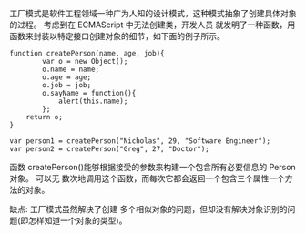 工厂模式是软件工程领域一种广为人知的设计模式，这种模式抽象了创建具体对象的过程。
考虑到在 ECMAScript 中无法创建类，开发人员 就发明了一种函数，用函数来封装以特定接口创建对象的细节，如下面的例子所示。

```
function createPerson(name, age, job){
        var o = new Object();
        o.name = name;
        o.age = age;
        o.job = job;
        o.sayName = function(){
            alert(this.name);
        };
    return o;
}

var person1 = createPerson("Nicholas", 29, "Software Engineer");
var person2 = createPerson("Greg", 27, "Doctor");

```
函数 createPerson()能够根据接受的参数来构建一个包含所有必要信息的 Person 对象。
可以无 数次地调用这个函数，而每次它都会返回一个包含三个属性一个方法的对象。

缺点: 工厂模式虽然解决了创建 多个相似对象的问题，但却没有解决对象识别的问题(即怎样知道一个对象的类型)。
